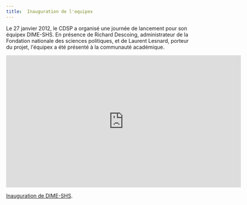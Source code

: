 ```yaml
---
title:  Inauguration de l'equipex
---
```


Le 27 janvier 2012, le CDSP a organisé une journée de lancement pour son équipex DIME-SHS.
En présence de Richard Descoing, administrateur de la Fondation nationale des sciences politiques, et de Laurent Lesnard, porteur du projet, l'équipex a été présenté à la communauté académique.

<iframe src="https://player.vimeo.com/video/36091749?color=ffffff&byline=0&portrait=0" width="640" height="360" frameborder="0" webkitallowfullscreen mozallowfullscreen allowfullscreen></iframe>
<p><a href="https://vimeo.com/36091749">Inauguration de DIME-SHS</a>.</p>
